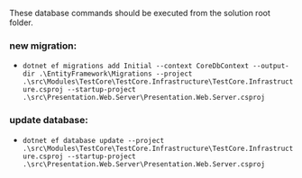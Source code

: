 These database commands should be executed from the solution root folder.

### new migration: 
- `dotnet ef migrations add Initial --context CoreDbContext --output-dir .\EntityFramework\Migrations --project .\src\Modules\TestCore\TestCore.Infrastructure\TestCore.Infrastructure.csproj --startup-project .\src\Presentation.Web.Server\Presentation.Web.Server.csproj`

### update database: 
- `dotnet ef database update --project .\src\Modules\TestCore\TestCore.Infrastructure\TestCore.Infrastructure.csproj --startup-project .\src\Presentation.Web.Server\Presentation.Web.Server.csproj`